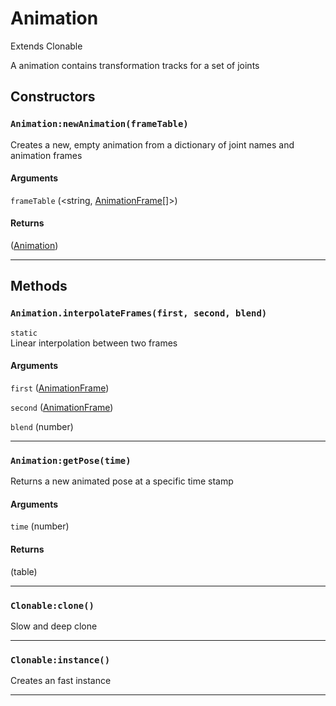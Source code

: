 # Animation
Extends Clonable

A animation contains transformation tracks for a set of joints
## Constructors
### `Animation:newAnimation(frameTable)`
Creates a new, empty animation from a dictionary of joint names and animation frames
#### Arguments
`frameTable` (<string, [AnimationFrame](https://3dreamengine.github.io/3DreamEngine/docu/classes/animationframe)[]>) 

#### Returns
([Animation](https://3dreamengine.github.io/3DreamEngine/docu/classes/animation)) 


_________________

## Methods
### `Animation.interpolateFrames(first, second, blend)`
`static`  
Linear interpolation between two frames
#### Arguments
`first` ([AnimationFrame](https://3dreamengine.github.io/3DreamEngine/docu/classes/animationframe)) 

`second` ([AnimationFrame](https://3dreamengine.github.io/3DreamEngine/docu/classes/animationframe)) 

`blend` (number) 


_________________

### `Animation:getPose(time)`
Returns a new animated pose at a specific time stamp
#### Arguments
`time` (number) 

#### Returns
(table) 


_________________

### `Clonable:clone()`
Slow and deep clone

_________________

### `Clonable:instance()`
Creates an fast instance

_________________
